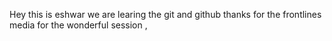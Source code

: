 Hey this is eshwar we are learing the git and github thanks for the frontlines media for the wonderful session ,
